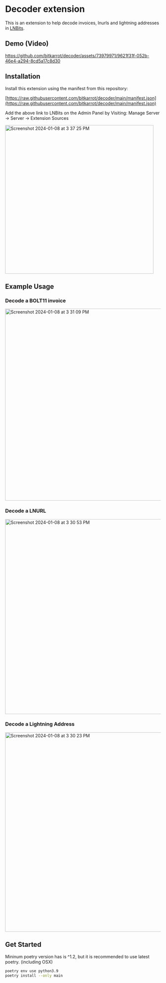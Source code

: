 <h1>Decoder extension</h1>

This is an extension to help decode invoices, lnurls and lightning addresses in [LNBits](https://lnbits.com).

## Demo (Video)

https://github.com/bitkarrot/decoder/assets/73979971/9621f31f-052b-46e4-a294-8cd5a17c8d30

## Installation

Install this extension using the manifest from this repository:

[https://raw.githubusercontent.com/bitkarrot/decoder/main/manifest.json](https://raw.githubusercontent.com/bitkarrot/decoder/main/manifest.json)

Add the above link to LNBits on the Admin Panel by Visiting: Manage Server -> Server -> Extension Sources

<img width="480" alt="Screenshot 2024-01-08 at 3 37 25 PM" src="https://github.com/bitkarrot/decoder/assets/73979971/eb782af2-e4ae-4249-8f7d-ffa809693150">

## Example Usage

### Decode a BOLT11 invoice

<img width="620" alt="Screenshot 2024-01-08 at 3 31 09 PM" src="https://github.com/bitkarrot/decoder/assets/73979971/63f8e6e4-1594-4cc8-b277-8ef60d0df1a1">

### Decode a LNURL

<img width="630" alt="Screenshot 2024-01-08 at 3 30 53 PM" src="https://github.com/bitkarrot/decoder/assets/73979971/ce97a651-2f75-401b-887e-3a2ddf6010fe">

### Decode a Lightning Address

<img width="644" alt="Screenshot 2024-01-08 at 3 30 23 PM" src="https://github.com/bitkarrot/decoder/assets/73979971/8e14373b-842c-4529-86c0-50785347a4f0">

## Get Started

Mininum poetry version has is ^1.2, but it is recommended to use latest poetry. (including OSX)

```sh
poetry env use python3.9
poetry install --only main
```
